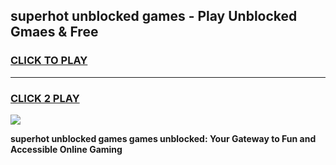 
## superhot unblocked games - Play Unblocked Gmaes & Free
<h3>
<a href="https://news.freeplayer.one?title=superhot_unblocked_games&ref=16F">CLICK TO PLAY</a></h3>
<hr>

<h3>
<a href="https://news.freeplayer.one?title=superhot_unblocked_games&ref=16F">CLICK 2 PLAY</a>
  
</h3>

<a href="https://news.freeplayer.one?title=superhot_unblocked_games&ref=16F/"><img src="https://clearcache.store/games.png"></a>


**superhot unblocked games games unblocked: Your Gateway to Fun and Accessible Online Gaming**
